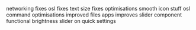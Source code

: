 networking fixes
osl fixes
text size fixes
optimisations
smooth icon stuff
osl command optimisations
improved files apps
improves slider component
functional brightness slider on quick settings

